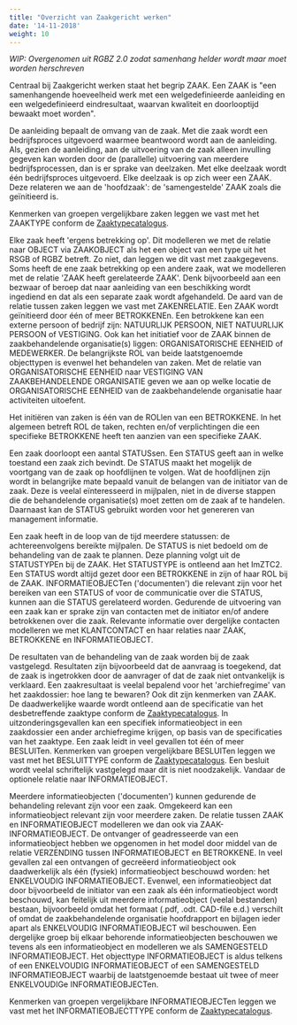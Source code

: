 ```yaml
---
title: "Overzicht van Zaakgericht werken"
date: '14-11-2018'
weight: 10
---
```


*WIP: Overgenomen uit RGBZ 2.0 zodat samenhang helder wordt maar moet worden herschreven*

Centraal bij Zaakgericht werken staat het begrip ZAAK. Een ZAAK is "een 
samenhangende hoeveelheid werk met een welgedefinieerde aanleiding en een 
welgedefinieerd eindresultaat, waarvan kwaliteit en doorlooptijd bewaakt moet 
worden".

De aanleiding bepaalt de omvang van de zaak. Met die zaak wordt een 
bedrijfsproces uitgevoerd waarmee beantwoord wordt aan de aanleiding. Als, 
gezien de aanleiding, aan de uitvoering van de zaak alleen invulling gegeven 
kan worden door de (parallelle) uitvoering van meerdere bedrijfsprocessen, dan 
is er sprake van deelzaken. Met elke deelzaak wordt één bedrijfsproces 
uitgevoerd. Elke deelzaak is op zich weer een ZAAK. Deze relateren we aan de 
'hoofdzaak': de 'samengestelde' ZAAK zoals die geïnitieerd is.

Kenmerken van groepen vergelijkbare zaken leggen we vast met het ZAAKTYPE 
conform de [Zaaktypecatalogus][ztc].

Elke zaak heeft 'ergens betrekking op'. Dit modelleren we met de relatie naar 
OBJECT via ZAAKOBJECT als het een object van een type uit het RSGB of RGBZ 
betreft. Zo niet, dan leggen we dit vast met zaakgegevens. Soms heeft de ene 
zaak betrekking op een andere zaak, wat we modelleren met de relatie 'ZAAK 
heeft gerelateerde ZAAK'. Denk bijvoorbeeld aan een bezwaar of beroep dat naar 
aanleiding van een beschikking wordt ingediend en dat als een separate zaak 
wordt afgehandeld. De aard van de relatie tussen zaken leggen we vast met 
ZAKENRELATIE. Een ZAAK wordt geïnitieerd door één of meer BETROKKENEn. Een 
betrokkene kan een externe persoon of bedrijf zijn: NATUURLIJK PERSOON, NIET 
NATUURLIJK PERSOON of VESTIGING. Ook kan het initiatief voor de ZAAK binnen de 
zaakbehandelende organisatie(s) liggen: ORGANISATORISCHE EENHEID of MEDEWERKER.
De belangrijkste ROL van beide laatstgenoemde objecttypen is evenwel het 
behandelen van zaken. Met de relatie van ORGANISATORISCHE EENHEID naar 
VESTIGING VAN ZAAKBEHANDELENDE ORGANISATIE geven we aan op welke locatie de 
ORGANISATORISCHE EENHEID van de zaakbehandelende organisatie haar activiteiten 
uitoefent.

Het initiëren van zaken is één van de ROLlen van een BETROKKENE. In het 
algemeen betreft ROL de taken, rechten en/of verplichtingen die een specifieke 
BETROKKENE heeft ten aanzien van een specifieke ZAAK.

Een zaak doorloopt een aantal STATUSsen. Een STATUS geeft aan in welke toestand 
een zaak zich bevindt. De STATUS maakt het mogelijk de voortgang van de zaak op 
hoofdlijnen te volgen. Wat de hoofdlijnen zijn wordt in belangrijke mate 
bepaald vanuit de belangen van de initiator van de zaak. Deze is veelal 
eïnteresseerd in mijlpalen, niet in de diverse stappen die de behandelende 
organisatie(s) moet zetten om de zaak af te handelen. Daarnaast kan de STATUS 
gebruikt worden voor het genereren van management informatie.

Een zaak heeft in de loop van de tijd meerdere statussen: de achtereenvolgens 
bereikte mijlpalen. De STATUS is niet bedoeld om de behandeling van de zaak te 
plannen. Deze planning volgt uit de STATUSTYPEn bij de ZAAK. Het STATUSTYPE is 
ontleend aan het ImZTC2. Een STATUS wordt altijd gezet door een BETROKKENE in 
zijn of haar ROL bij de ZAAK. INFORMATIEOBJECTen ('documenten') die relevant 
zijn voor het bereiken van een STATUS of voor de communicatie over die STATUS, 
kunnen aan die STATUS gerelateerd worden. Gedurende de uitvoering van een zaak 
kan er sprake zijn van contacten met de initiator en/of andere betrokkenen over 
die zaak. Relevante informatie over dergelijke contacten modelleren we met 
KLANTCONTACT en haar relaties naar ZAAK, BETROKKENE en INFORMATIEOBJECT.

De resultaten van de behandeling van de zaak worden bij de zaak vastgelegd. 
Resultaten zijn bijvoorbeeld dat de aanvraag is toegekend, dat de zaak is 
ingetrokken door de aanvrager of dat de zaak niet ontvankelijk is verklaard. 
Een zaakresultaat is veelal bepalend voor het 'archiefregime' van het 
zaakdossier: hoe lang te bewaren? Ook dit zijn kenmerken van ZAAK. De 
daadwerkelijke waarde wordt ontleend aan de specificatie van het desbetreffende 
zaaktype conform de [Zaaktypecatalogus][ztc]. In 
uitzonderingsgevallen kan een specifiek informatieobject in een zaakdossier een 
ander archiefregime krijgen, op basis van de specificaties van het zaaktype. 
Een zaak leidt in veel gevallen tot één of meer BESLUITen. Kenmerken van 
groepen vergelijkbare BESLUITen leggen we vast met het BESLUITTYPE conform de
[Zaaktypecatalogus][ztc]. Een besluit wordt veelal schriftelijk vastgelegd maar 
dit is niet noodzakelijk. Vandaar de optionele relatie naar INFORMATIEOBJECT.

Meerdere informatieobjecten ('documenten') kunnen gedurende de behandeling 
relevant zijn voor een zaak. Omgekeerd kan een informatieobject relevant zijn 
voor meerdere zaken. De relatie tussen ZAAK en INFORMATIEOBJECT modelleren we 
dan ook via ZAAK-INFORMATIEOBJECT. De ontvanger of geadresseerde van een 
informatieobject hebben we opgenomen in het model door middel van de relatie 
VERZENDING tussen INFORMATIEOBJECT en BETROKKENE. In veel gevallen zal een 
ontvangen of gecreëerd informatieobject ook daadwerkelijk als één (fysiek) 
informatieobject beschouwd worden: het ENKELVOUDIG INFORMATIEOBJECT. Evenwel, 
een informatieobject dat door bijvoorbeeld de initiator van een zaak als één 
informatieobject wordt beschouwd, kan feitelijk uit meerdere informatieobject 
(veelal bestanden) bestaan, bijvoorbeeld omdat het formaat (.pdf, .odt. 
CAD-file e.d.) verschilt of omdat de zaakbehandelende organisatie hoofdrapport 
en bijlagen ieder apart als ENKELVOUDIG INFORMATIEOBJECT wil beschouwen. Een 
dergelijke groep bij elkaar behorende informatieobjecten beschouwen we tevens 
als een informatieobject en modelleren we als SAMENGESTELD INFORMATIEOBJECT. 
Het objecttype INFORMATIEOBJECT is aldus telkens of een ENKELVOUDIG 
INFORMATIEOBJECT of een SAMENGESTELD INFORMATIEOBJECT waarbij de laatstgenoemde 
bestaat uit twee of meer ENKELVOUDIGe INFORMATIEOBJECTen. 

Kenmerken van groepen vergelijkbare INFORMATIEOBJECTen leggen we vast met het 
INFORMATIEOBJECTTYPE conform de [Zaaktypecatalogus][ztc].

[ztc]: ztc.md
